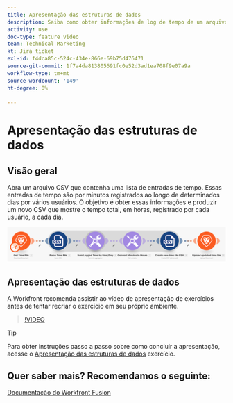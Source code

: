 ```yaml
---
title: Apresentação das estruturas de dados
description: Saiba como obter informações de log de tempo de um arquivo, transformá-las e produzir um novo arquivo com os dados transformados em [!DNL Adobe Workfront Fusion].
activity: use
doc-type: feature video
team: Technical Marketing
kt: Jira ticket
exl-id: f4dca85c-524c-434e-866e-69b75d476471
source-git-commit: 1f7a4da813805691fc0e52d3ad1ea708f9e07a9a
workflow-type: tm+mt
source-wordcount: '149'
ht-degree: 0%

---
```


# Apresentação das estruturas de dados

## Visão geral

Abra um arquivo CSV que contenha uma lista de entradas de tempo. Essas entradas de tempo são por minutos registrados ao longo de determinados dias por vários usuários. O objetivo é obter essas informações e produzir um novo CSV que mostre o tempo total, em horas, registrado por cada usuário, a cada dia.

![Uma imagem de um cenário de Fusão](assets/data-structures-and-data-stores-1.png)

## Apresentação das estruturas de dados

A Workfront recomenda assistir ao vídeo de apresentação de exercícios antes de tentar recriar o exercício em seu próprio ambiente.

>[!VIDEO](https://video.tv.adobe.com/v/335294/?quality=12)

>[!TIP]
>
>Para obter instruções passo a passo sobre como concluir a apresentação, acesse o [Apresentação das estruturas de dados](https://experienceleague.adobe.com/docs/workfront-learn/tutorials-workfront/fusion/exercises/data-structures.html?lang=en) exercício.


## Quer saber mais? Recomendamos o seguinte:

[Documentação do Workfront Fusion](https://experienceleague.adobe.com/docs/workfront/using/adobe-workfront-fusion/workfront-fusion-2.html?lang=en)
